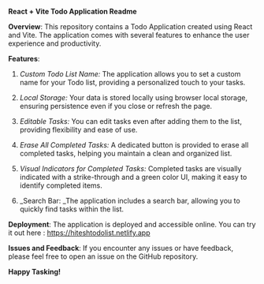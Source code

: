 **React + Vite Todo Application Readme**

**Overview**:
This repository contains a Todo Application created using React and Vite. The application comes with several features to enhance the user experience and productivity.

**Features**:
1. _Custom Todo List Name:_ The application allows you to set a custom name for your Todo list, providing a personalized touch to your tasks.

2. _Local Storage:_ Your data is stored locally using browser local storage, ensuring persistence even if you close or refresh the page.

3. _Editable Tasks:_ You can edit tasks even after adding them to the list, providing flexibility and ease of use.

4. _Erase All Completed Tasks:_ A dedicated button is provided to erase all completed tasks, helping you maintain a clean and organized list.

5. _Visual Indicators for Completed Tasks:_ Completed tasks are visually indicated with a strike-through and a green color UI, making it easy to identify completed items.

6. _Search Bar: _The application includes a search bar, allowing you to quickly find tasks within the list.

**Deployment**:
The application is deployed and accessible online. You can try it out here : https://hiteshtodolist.netlify.app

**Issues and Feedback**:
If you encounter any issues or have feedback, please feel free to open an issue on the GitHub repository.

**Happy Tasking!**
